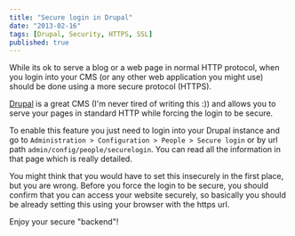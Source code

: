 ```yaml
---
title: "Secure login in Drupal"
date: "2013-02-16"
tags: [Drupal, Security, HTTPS, SSL]
published: true
---
```


While its ok to serve a blog or a web page in normal HTTP protocol, when you login into your CMS (or any other web application you might use) should be done using a more secure protocol (HTTPS).

[Drupal](https://drupal.org) is a great CMS (I'm never tired of writing this :)) and allows you to serve your pages in standard HTTP while forcing the login to be secure.

To enable this feature you just need to login into your Drupal instance and go to `Administration > Configuration > People > Secure login` or by url path `admin/config/people/securelogin`. You can read all the information in that page which is really detailed.

You might think that you would have to set this insecurely in the first place, but you are wrong. Before you force the login to be secure, you should confirm that you can access your website securely, so basically you should be already setting this using your browser with the https url.

Enjoy your secure "backend"!
